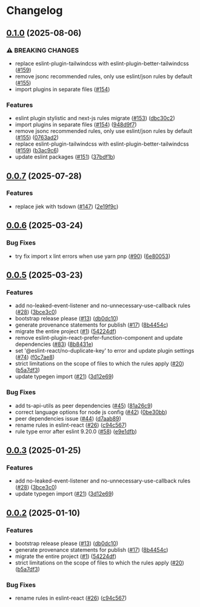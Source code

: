 # Changelog

## [0.1.0](https://github.com/BiscuitTin/eslint-config/compare/eslint-config-v0.0.7...eslint-config-v0.1.0) (2025-08-06)


### ⚠ BREAKING CHANGES

* replace eslint-plugin-tailwindcss with eslint-plugin-better-tailwindcss ([#159](https://github.com/BiscuitTin/eslint-config/issues/159))
* remove jsonc recommended rules, only use eslint/json rules by default ([#155](https://github.com/BiscuitTin/eslint-config/issues/155))
* import plugins in separate files ([#154](https://github.com/BiscuitTin/eslint-config/issues/154))

### Features

* eslint plugin stylistic and next-js rules migrate ([#153](https://github.com/BiscuitTin/eslint-config/issues/153)) ([dbc30c2](https://github.com/BiscuitTin/eslint-config/commit/dbc30c2e041dcd48c3a294a3e24d811521cff397))
* import plugins in separate files ([#154](https://github.com/BiscuitTin/eslint-config/issues/154)) ([948d9f7](https://github.com/BiscuitTin/eslint-config/commit/948d9f7b661f8e679ad14ae28ce8b3f4427b3862))
* remove jsonc recommended rules, only use eslint/json rules by default ([#155](https://github.com/BiscuitTin/eslint-config/issues/155)) ([0763ad2](https://github.com/BiscuitTin/eslint-config/commit/0763ad212390da7aecb5238b3845badec0909f4b))
* replace eslint-plugin-tailwindcss with eslint-plugin-better-tailwindcss ([#159](https://github.com/BiscuitTin/eslint-config/issues/159)) ([b3ac9c6](https://github.com/BiscuitTin/eslint-config/commit/b3ac9c6b615b6bf1618bcd42a53f61f97efe316c))
* update eslint packages ([#151](https://github.com/BiscuitTin/eslint-config/issues/151)) ([37bdf1b](https://github.com/BiscuitTin/eslint-config/commit/37bdf1bda21e2b31906a579ff59d32bc947b9102))

## [0.0.7](https://github.com/BiscuitTin/eslint-config/compare/eslint-config-v0.0.6...eslint-config-v0.0.7) (2025-07-28)


### Features

* replace jiek with tsdown ([#147](https://github.com/BiscuitTin/eslint-config/issues/147)) ([2e19f9c](https://github.com/BiscuitTin/eslint-config/commit/2e19f9c5712c7c3ef19a9d319156c07ff6657050))

## [0.0.6](https://github.com/BiscuitTin/eslint-config/compare/eslint-config-v0.0.5...eslint-config-v0.0.6) (2025-03-24)


### Bug Fixes

* try fix import x lint errors when use yarn pnp ([#90](https://github.com/BiscuitTin/eslint-config/issues/90)) ([6e80053](https://github.com/BiscuitTin/eslint-config/commit/6e800539076a559d067dc48064f3d5ee8920b864))

## [0.0.5](https://github.com/BiscuitTin/eslint-config/compare/eslint-config-v0.0.4...eslint-config-v0.0.5) (2025-03-23)


### Features

* add no-leaked-event-listener and no-unnecessary-use-callback rules ([#28](https://github.com/BiscuitTin/eslint-config/issues/28)) ([3bce3c0](https://github.com/BiscuitTin/eslint-config/commit/3bce3c0871b6dc922d7a8e43390f6fb3004fbcf2))
* bootstrap release please ([#13](https://github.com/BiscuitTin/eslint-config/issues/13)) ([db0dc10](https://github.com/BiscuitTin/eslint-config/commit/db0dc109cf86e8215c1a39ee3a2ee493dceda3ea))
* generate provenance statements for publish ([#17](https://github.com/BiscuitTin/eslint-config/issues/17)) ([8b4454c](https://github.com/BiscuitTin/eslint-config/commit/8b4454c1e3cc453b080d1a855a384dc5557e3268))
* migrate the entire project ([#1](https://github.com/BiscuitTin/eslint-config/issues/1)) ([54224df](https://github.com/BiscuitTin/eslint-config/commit/54224dfc369f2ba76362bb93b46fb4962a923810))
* remove eslint-plugin-react-prefer-function-component and update dependencies ([#83](https://github.com/BiscuitTin/eslint-config/issues/83)) ([8b8431e](https://github.com/BiscuitTin/eslint-config/commit/8b8431eb4cfabec2067ec1f0eca6dad3e3e2a371))
* set '@eslint-react/no-duplicate-key' to error and update plugin settings ([#74](https://github.com/BiscuitTin/eslint-config/issues/74)) ([f0c7ae8](https://github.com/BiscuitTin/eslint-config/commit/f0c7ae8c2ee9bb117150a8f37cf2351f41f30f8c))
* strict limitations on the scope of files to which the rules apply ([#20](https://github.com/BiscuitTin/eslint-config/issues/20)) ([b5a7df3](https://github.com/BiscuitTin/eslint-config/commit/b5a7df3703221e63024b5bafda7a776f6d6977b2))
* update typegen import ([#21](https://github.com/BiscuitTin/eslint-config/issues/21)) ([3d12e69](https://github.com/BiscuitTin/eslint-config/commit/3d12e698b48eee1d490841b3c94505056d0b7d0c))


### Bug Fixes

* add ts-api-utils as peer dependencies ([#45](https://github.com/BiscuitTin/eslint-config/issues/45)) ([81a26c9](https://github.com/BiscuitTin/eslint-config/commit/81a26c9b515a29cc44231b429515fbea1ca22e6e))
* correct language options for node js config ([#42](https://github.com/BiscuitTin/eslint-config/issues/42)) ([0be30bb](https://github.com/BiscuitTin/eslint-config/commit/0be30bb62ce8d00fd5e894c903366b3413dcdfa6))
* peer dependencies issue ([#44](https://github.com/BiscuitTin/eslint-config/issues/44)) ([d7aab89](https://github.com/BiscuitTin/eslint-config/commit/d7aab89f97b04c3bc23edfc352880f4fc4639e4e))
* rename rules in eslint-react ([#26](https://github.com/BiscuitTin/eslint-config/issues/26)) ([c94c567](https://github.com/BiscuitTin/eslint-config/commit/c94c56733abe214524b04f51c10653cf0563c4a8))
* rule type error after eslint 9.20.0 ([#58](https://github.com/BiscuitTin/eslint-config/issues/58)) ([e9e1dfb](https://github.com/BiscuitTin/eslint-config/commit/e9e1dfb08e44240b4817cee98d29bea6957a4406))

## [0.0.3](https://github.com/BiscuitTin/eslint-config/compare/eslint-config-v0.0.2...eslint-config-v0.0.3) (2025-01-25)


### Features

* add no-leaked-event-listener and no-unnecessary-use-callback rules ([#28](https://github.com/BiscuitTin/eslint-config/issues/28)) ([3bce3c0](https://github.com/BiscuitTin/eslint-config/commit/3bce3c0871b6dc922d7a8e43390f6fb3004fbcf2))
* update typegen import ([#21](https://github.com/BiscuitTin/eslint-config/issues/21)) ([3d12e69](https://github.com/BiscuitTin/eslint-config/commit/3d12e698b48eee1d490841b3c94505056d0b7d0c))

## [0.0.2](https://github.com/BiscuitTin/eslint-config/compare/eslint-config-v0.0.1...eslint-config-v0.0.2) (2025-01-10)


### Features

* bootstrap release please ([#13](https://github.com/BiscuitTin/eslint-config/issues/13)) ([db0dc10](https://github.com/BiscuitTin/eslint-config/commit/db0dc109cf86e8215c1a39ee3a2ee493dceda3ea))
* generate provenance statements for publish ([#17](https://github.com/BiscuitTin/eslint-config/issues/17)) ([8b4454c](https://github.com/BiscuitTin/eslint-config/commit/8b4454c1e3cc453b080d1a855a384dc5557e3268))
* migrate the entire project ([#1](https://github.com/BiscuitTin/eslint-config/issues/1)) ([54224df](https://github.com/BiscuitTin/eslint-config/commit/54224dfc369f2ba76362bb93b46fb4962a923810))
* strict limitations on the scope of files to which the rules apply ([#20](https://github.com/BiscuitTin/eslint-config/issues/20)) ([b5a7df3](https://github.com/BiscuitTin/eslint-config/commit/b5a7df3703221e63024b5bafda7a776f6d6977b2))


### Bug Fixes

* rename rules in eslint-react ([#26](https://github.com/BiscuitTin/eslint-config/issues/26)) ([c94c567](https://github.com/BiscuitTin/eslint-config/commit/c94c56733abe214524b04f51c10653cf0563c4a8))
